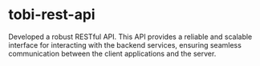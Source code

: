 # tobi-rest-api
Developed a robust RESTful API. This API provides a reliable and scalable interface for interacting with the backend services, ensuring seamless communication between the client applications and the server.
